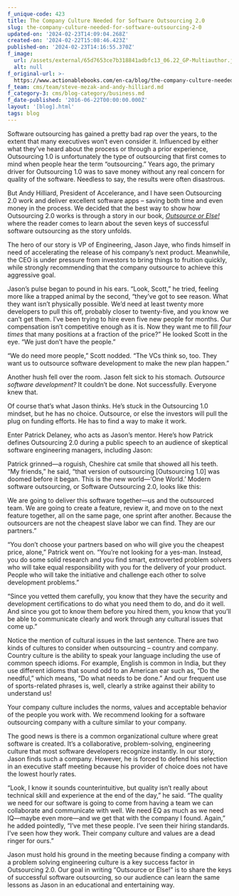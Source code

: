 ```yaml
---
f_unique-code: 423
title: The Company Culture Needed for Software Outsourcing 2.0
slug: the-company-culture-needed-for-software-outsourcing-2-0
updated-on: '2024-02-23T14:09:04.268Z'
created-on: '2024-02-22T15:08:46.423Z'
published-on: '2024-02-23T14:16:55.370Z'
f_image:
  url: /assets/external/65d7653ce7b318841adbfc13_06.22_GP-Multiauthor.jpeg
  alt: null
f_original-url: >-
  https://www.actionablebooks.com/en-ca/blog/the-company-culture-needed-for-software-outsourcing-2-0/
f_team: cms/team/steve-mezak-and-andy-hilliard.md
f_category-3: cms/blog-category/business.md
f_date-published: '2016-06-22T00:00:00.000Z'
layout: '[blog].html'
tags: blog
---
```


Software outsourcing has gained a pretty bad rap over the years, to the extent that many executives won’t even consider it. Influenced by either what they’ve heard about the process or through a prior experience, Outsourcing 1.0 is unfortunately the type of outsourcing that first comes to mind when people hear the term “outsourcing.” Years ago, the primary driver for Outsourcing 1.0 was to save money without any real concern for quality of the software. Needless to say, the results were often disastrous.

But Andy Hilliard, President of Accelerance, and I have seen Outsourcing 2.0 work and deliver excellent software apps – saving both time and even money in the process. We decided that the best way to show how Outsourcing 2.0 works is through a story in our book, [_Outsource or Else!_](https://www.amazon.com/Outsource-Else-Software-Saved-Company-ebook/dp/B01DQ3RDOS) where the reader comes to learn about the seven keys of successful software outsourcing as the story unfolds.

The hero of our story is VP of Engineering, Jason Jaye, who finds himself in need of accelerating the release of his company’s next product. Meanwhile, the CEO is under pressure from investors to bring things to fruition quickly, while strongly recommending that the company outsource to achieve this aggressive goal.

Jason’s pulse began to pound in his ears. “Look, Scott,” he tried, feeling more like a trapped animal by the second, “they’ve got to see reason. What they want isn’t physically possible. We’d need at least twenty more developers to pull this off, probably closer to twenty-five, and you know we can’t get them. I’ve been trying to hire even five new people for months. Our compensation isn’t competitive enough as it is. Now they want me to fill _four times_ that many positions at a fraction of the price?” He looked Scott in the eye. “We just don’t have the people.”

“We do need more people,” Scott nodded. “The VCs think so, too. They want us to outsource software development to make the new plan happen.”

Another hush fell over the room. Jason felt sick to his stomach. _Outsource software development?_ It couldn’t be done. Not successfully. Everyone knew that.

Of course that’s what Jason thinks. He’s stuck in the Outsourcing 1.0 mindset, but he has no choice. Outsource, or else the investors will pull the plug on funding efforts. He has to find a way to make it work.

Enter Patrick Delaney, who acts as Jason’s mentor. Here’s how Patrick defines Outsourcing 2.0 during a public speech to an audience of skeptical software engineering managers, including Jason:

Patrick grinned—a roguish, Cheshire cat smile that showed all his teeth. “My friends,” he said, “that version of outsourcing \[Outsourcing 1.0\] was doomed before it began. This is the new world—‘One World.’ Modern software outsourcing, or Software Outsourcing 2.0, looks like this:

We are going to deliver this software together—us and the outsourced team. We are going to create a feature, review it, and move on to the next feature together, all on the same page, one sprint after another. Because the outsourcers are not the cheapest slave labor we can find. They are our partners.”

“You don’t choose your partners based on who will give you the cheapest price, alone,” Patrick went on. “You’re not looking for a yes-man. Instead, you do some solid research and you find smart, extroverted problem solvers who will take equal responsibility with you for the delivery of your product. People who will take the initiative and challenge each other to solve development problems.”

“Since you vetted them carefully, you know that they have the security and development certifications to do what you need them to do, and do it well. And since you got to know them before you hired them, you know that you’ll be able to communicate clearly and work through any cultural issues that come up.”

Notice the mention of cultural issues in the last sentence. There are two kinds of cultures to consider when outsourcing – country and company. Country culture is the ability to speak your language including the use of common speech idioms. For example, English is common in India, but they use different idioms that sound odd to an American ear such as, “Do the needful,” which means, “Do what needs to be done.” And our frequent use of sports-related phrases is, well, clearly a strike against their ability to understand us!

Your company culture includes the norms, values and acceptable behavior of the people you work with. We recommend looking for a software outsourcing company with a culture similar to your company.

The good news is there is a common organizational culture where great software is created. It’s a collaborative, problem-solving, engineering culture that most software developers recognize instantly. In our story, Jason finds such a company. However, he is forced to defend his selection in an executive staff meeting because his provider of choice does not have the lowest hourly rates.

“Look, I know it sounds counterintuitive, but quality isn’t really about technical skill and experience at the end of the day,” he said. “The quality we need for our software is going to come from having a team we can collaborate and communicate with well. We need EQ as much as we need IQ—maybe even more—and we get that with the company I found. Again,” he added pointedly, “I’ve met these people. I’ve seen their hiring standards. I’ve seen how they work. Their company culture and values are a dead ringer for ours.”

Jason must hold his ground in the meeting because finding a company with a problem solving engineering culture is a key success factor in Outsourcing 2.0. Our goal in writing “Outsource or Else!” is to share the keys of successful software outsourcing, so our audience can learn the same lessons as Jason in an educational and entertaining way.
